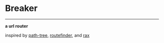 # Breaker
---
**a url router**

inspired by [path-tree](https://github.com/viz-rs/path-tree), [routefinder](https://github.com/jbr/routefinder), and [rax](https://github.com/antirez/rax)
